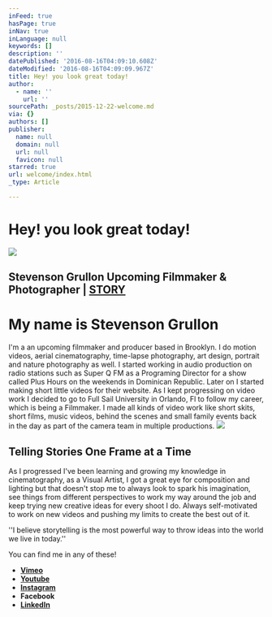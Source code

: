 ```yaml
---
inFeed: true
hasPage: true
inNav: true
inLanguage: null
keywords: []
description: ''
datePublished: '2016-08-16T04:09:10.608Z'
dateModified: '2016-08-16T04:09:09.967Z'
title: Hey! you look great today!
author:
  - name: ''
    url: ''
sourcePath: _posts/2015-12-22-welcome.md
via: {}
authors: []
publisher:
  name: null
  domain: null
  url: null
  favicon: null
starred: true
url: welcome/index.html
_type: Article

---
```

# Hey! you look great today!
![](https://s3-us-west-2.amazonaws.com/the-grid-img/p/7fbfe335d21529987fa802fcaf1b49c08dd761b9.jpg)

## Stevenson Grullon Upcoming Filmmaker & Photographer | [STORY][0]

# 

# My name is Stevenson Grullon

I'm a an upcoming filmmaker and producer based in Brooklyn. I do motion videos, aerial cinematography, time-lapse photography, art design, portrait and nature photography as well. I started working in audio production on radio stations such as Super Q FM as a Programing Director for a show called Plus Hours on the weekends in Dominican Republic. Later on I started making short little videos for their website. As I kept progressing on video work I decided to go to Full Sail University in Orlando, Fl to follow my career, which is being a Filmmaker. I made all kinds of video work like short skits, short films, music videos, behind the scenes and small family events back in the day as part of the camera team in multiple productions. ![](https://imgflo.herokuapp.com/graph/vahj1ThiexotieMo/defccb4d7288f7223ae86a17f791f071/passthrough.png?height=497&input=https%3A%2F%2Fthe-grid-user-content.s3-us-west-2.amazonaws.com%2F5cfceee4-f761-4c07-a5da-1f6145bb8903.png&width=750)

## Telling Stories One Frame at a Time

As I progressed I've been learning and growing my knowledge in cinematography, as a Visual Artist, I got a great eye for composition and lighting but that doesn't stop me to always look to spark his imagination, see things from different perspectives to work my way around the job and keep trying new creative ideas for every shoot I do. Always self-motivated to work on new videos and pushing my limits to create the best out of it. 

''I believe storytelling is the most powerful way to throw ideas into the world we live in today.'' 

You can find me in any of these!

* **[Vimeo][1]**
* **[Youtube][2]**
* **[Instagram][3]**
* **Facebook**
* **[LinkedIn][4]**

[0]: https://thegrid.ai/stevenoiz/welcome/
[1]: https://vimeo.com/stevenoiz
[2]: https://www.youtube.com/user/Stevenoiz
[3]: instagram.com/stevenoiz/
[4]: https://www.linkedin.com/in/stevensongrullon